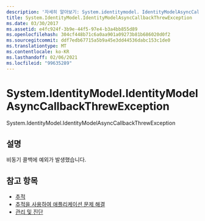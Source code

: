 ```yaml
---
description: '자세히 알아보기: System.identitymodel. IdentityModelAsyncCallbackThrewException'
title: System.IdentityModel.IdentityModelAsyncCallbackThrewException
ms.date: 03/30/2017
ms.assetid: e4fc924f-3b9e-44f5-97e4-b3a4bb855d89
ms.openlocfilehash: 304cf448b71c6a0aa901a09273b81b686020d0f2
ms.sourcegitcommit: ddf7edb67715a5b9a45e3dd44536dabc153c1de0
ms.translationtype: MT
ms.contentlocale: ko-KR
ms.lasthandoff: 02/06/2021
ms.locfileid: "99635289"
---
```

# <a name="systemidentitymodelidentitymodelasynccallbackthrewexception"></a>System.IdentityModel.IdentityModelAsyncCallbackThrewException

System.IdentityModel.IdentityModelAsyncCallbackThrewException  
  
## <a name="description"></a>설명  

 비동기 콜백에 예외가 발생했습니다.  
  
## <a name="see-also"></a>참고 항목

- [추적](index.md)
- [추적을 사용하여 애플리케이션 문제 해결](using-tracing-to-troubleshoot-your-application.md)
- [관리 및 진단](../index.md)
